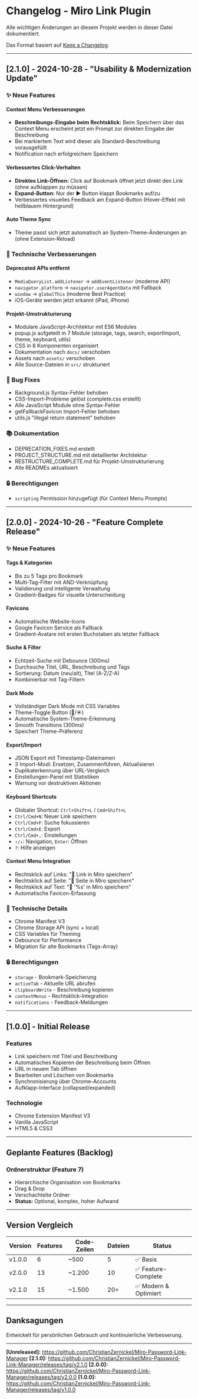 # Changelog - Miro Link Plugin

Alle wichtigen Änderungen an diesem Projekt werden in dieser Datei dokumentiert.

Das Format basiert auf [Keep a Changelog](https://keepachangelog.com/de/1.0.0/).

---

## [2.1.0] - 2024-10-28 - "Usability & Modernization Update"

### ✨ Neue Features

#### Context Menu Verbesserungen
- **Beschreibungs-Eingabe beim Rechtsklick:** Beim Speichern über das Context Menu erscheint jetzt ein Prompt zur direkten Eingabe der Beschreibung
- Bei markiertem Text wird dieser als Standard-Beschreibung vorausgefüllt
- Notification nach erfolgreichem Speichern

#### Verbessertes Click-Verhalten
- **Direktes Link-Öffnen:** Click auf Bookmark öffnet jetzt direkt den Link (ohne aufklappen zu müssen)
- **Expand-Button:** Nur der ▶ Button klappt Bookmarks auf/zu
- Verbessertes visuelles Feedback am Expand-Button (Hover-Effekt mit hellblauem Hintergrund)

#### Auto Theme Sync
- Theme passt sich jetzt automatisch an System-Theme-Änderungen an (ohne Extension-Reload)

### 🔧 Technische Verbesserungen

#### Deprecated APIs entfernt
- `MediaQueryList.addListener` → `addEventListener` (moderne API)
- `navigator.platform` → `navigator.userAgentData` mit Fallback
- `window` → `globalThis` (moderne Best Practice)
- iOS-Geräte werden jetzt erkannt (iPad, iPhone)

#### Projekt-Umstrukturierung
- Modulare JavaScript-Architektur mit ES6 Modules
- popup.js aufgeteilt in 7 Module (storage, tags, search, exportImport, theme, keyboard, utils)
- CSS in 8 Komponenten organisiert
- Dokumentation nach `docs/` verschoben
- Assets nach `assets/` verschoben
- Alle Source-Dateien in `src/` strukturiert

### 🐛 Bug Fixes
- Background.js Syntax-Fehler behoben
- CSS-Import-Probleme gelöst (complete.css erstellt)
- Alle JavaScript Module ohne Syntax-Fehler
- getFallbackFavicon Import-Fehler behoben
- utils.js "illegal return statement" behoben

### 📚 Dokumentation
- DEPRECATION_FIXES.md erstellt
- PROJECT_STRUCTURE.md mit detaillierter Architektur
- RESTRUCTURE_COMPLETE.md für Projekt-Umstrukturierung
- Alle READMEs aktualisiert

### 🔒 Berechtigungen
- `scripting` Permission hinzugefügt (für Context Menu Prompts)

---

## [2.0.0] - 2024-10-26 - "Feature Complete Release"

### ✨ Neue Features

#### Tags & Kategorien
- Bis zu 5 Tags pro Bookmark
- Multi-Tag-Filter mit AND-Verknüpfung
- Validierung und intelligente Verwaltung
- Gradient-Badges für visuelle Unterscheidung

#### Favicons
- Automatische Website-Icons
- Google Favicon Service als Fallback
- Gradient-Avatare mit ersten Buchstaben als letzter Fallback

#### Suche & Filter
- Echtzeit-Suche mit Debounce (300ms)
- Durchsuche Titel, URL, Beschreibung und Tags
- Sortierung: Datum (neu/alt), Titel (A-Z/Z-A)
- Kombinierbar mit Tag-Filtern

#### Dark Mode
- Vollständiger Dark Mode mit CSS Variables
- Theme-Toggle Button (🌙/☀️)
- Automatische System-Theme-Erkennung
- Smooth Transitions (300ms)
- Speichert Theme-Präferenz

#### Export/Import
- JSON Export mit Timestamp-Dateinamen
- 3 Import-Modi: Ersetzen, Zusammenführen, Aktualisieren
- Duplikaterkennung über URL-Vergleich
- Einstellungen-Panel mit Statistiken
- Warnung vor destruktiven Aktionen

#### Keyboard Shortcuts
- Globaler Shortcut: `Ctrl+Shift+L` / `Cmd+Shift+L`
- `Ctrl/Cmd+N`: Neuer Link speichern
- `Ctrl/Cmd+F`: Suche fokussieren
- `Ctrl/Cmd+E`: Export
- `Ctrl/Cmd+,`: Einstellungen
- `↑/↓`: Navigation, `Enter`: Öffnen
- `?`: Hilfe anzeigen

#### Context Menu Integration
- Rechtsklick auf Links: "🔖 Link in Miro speichern"
- Rechtsklick auf Seite: "🔖 Seite in Miro speichern"
- Rechtsklick auf Text: "🔖 '%s' in Miro speichern"
- Automatische Favicon-Erfassung

### 🔧 Technische Details
- Chrome Manifest V3
- Chrome Storage API (sync + local)
- CSS Variables für Theming
- Debounce für Performance
- Migration für alte Bookmarks (Tags-Array)

### 🔒 Berechtigungen
- `storage` - Bookmark-Speicherung
- `activeTab` - Aktuelle URL abrufen
- `clipboardWrite` - Beschreibung kopieren
- `contextMenus` - Rechtsklick-Integration
- `notifications` - Feedback-Meldungen

---

## [1.0.0] - Initial Release

### Features
- Link speichern mit Titel und Beschreibung
- Automatisches Kopieren der Beschreibung beim Öffnen
- URL in neuem Tab öffnen
- Bearbeiten und Löschen von Bookmarks
- Synchronisierung über Chrome-Accounts
- Aufklapp-Interface (collapsed/expanded)

### Technologie
- Chrome Extension Manifest V3
- Vanilla JavaScript
- HTML5 & CSS3

---

## Geplante Features (Backlog)

### Ordnerstruktur (Feature 7)
- Hierarchische Organisation von Bookmarks
- Drag & Drop
- Verschachtelte Ordner
- **Status:** Optional, komplex, hoher Aufwand

---

## Version Vergleich

| Version | Features | Code-Zeilen | Dateien | Status |
|---------|----------|-------------|---------|---------|
| v1.0.0 | 6 | ~500 | 5 | ✅ Basis |
| v2.0.0 | 13 | ~1.200 | 10 | ✅ Feature-Complete |
| v2.1.0 | 15 | ~1.500 | 20+ | ✅ Modern & Optimiert |

---

## Danksagungen

Entwickelt für persönlichen Gebrauch und kontinuierliche Verbesserung.

---

**[Unreleased]:** https://github.com/ChristianZernickel/Miro-Password-Link-Manager
**[2.1.0]:** https://github.com/ChristianZernickel/Miro-Password-Link-Manager/releases/tag/v2.1.0
**[2.0.0]:** https://github.com/ChristianZernickel/Miro-Password-Link-Manager/releases/tag/v2.0.0
**[1.0.0]:** https://github.com/ChristianZernickel/Miro-Password-Link-Manager/releases/tag/v1.0.0

